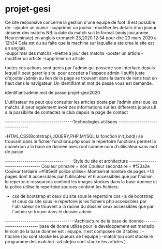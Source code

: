 # projet-gesi

Ce site responsive concerne la gestion d'une equipe de foot .Il est possible de:
-ajouter un joueur 
-supprimer un joueur
-modifier les details d'un joueur
-inserer des matchs 
  NB:la date du match suit le format (mois jour,annee Heure:minute) en anglais ex:march 23,2020 12:34
  pour dire 23 mars 2020 a 12h34
  Cela est du au faite que la machine sur laquelle a ete cree le site est en anglais  
-supprimer des matchs
-mettre a jour des matchs
-poster un article
-modifier un article
-supprimer un article

toutes ces actions sont geres par l'admin qui possede son interface depuis lequel il peut gerer le site.
pour acceder a l'espace admin il suffit juste d'ajouter /admin au lien de la page se trouvant dans la barre de liens tout en haut dans le navigateur. Un identifiant et mot de passe vous est demande.

identifiant:admin
mot de passe:projet-gesi2020

L'utilisateur ne peut que consulter les articles poste par l'admin ainsi que les matchs .Il peut egalement avoir des informations sur les differents joueurs.Il a la possibilite de contactez le club depuis la page de contact 

-----------------------------------Technologies utilisees --------------------------------

-HTML,CSS(Bootstrap),JQUERY,PHP,MYSQL
 la fonction init_bdd() se trouvant dans le fichier functions.php sous le repertoire functions permet la connexion a la base de donnee avec root comme nom d'utilisateur sans mot de passe

-----------------------------------Style du site et architecture --------------------------------
Couleur primaire = noir
Couleur secondaire = #f23a2e
Couleur tertiaire =#185e8f
police utilise= Montserrat 
nombre de pages =14 pages dont 8 accessibles par l'utilisateur et 6 accessibles que par l'admin.
le repertoire ressources contient les images stockes dans la base donnee et la police utilise
le repertoire sources contient les fichiers:
- css de bootstrap et ceux du site sous le repertoire css
-js de bootstrap et ceux du site sous le repertoire js
les fichiers php accessibles par l'utilisateur se trouvent a la racine du dossier
ceux accessibles que par l'admin se trouve dans le dossier admin

------------------------------------Architecture de la base de donnee------------------------
base de donne utilise pour le developpement est mariadb
le nom de la base donnee est : equipe. Il est composee de 3 tables :
-titulaire (ou sont stocke les joueurs de l'equipe )
-match (ou sont stocke le programme des matchs)
-article(ou sont stocke les articles ) 





